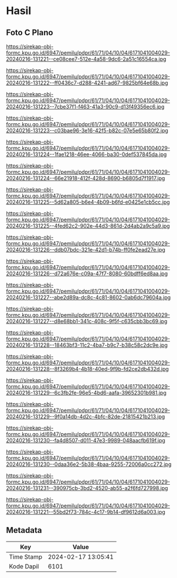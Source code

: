 # Hasil

## Foto C Plano

https://sirekap-obj-formc.kpu.go.id/6947/pemilu/pdpr/61/71/04/10/04/6171041004029-20240216-131221--ce08cee7-512e-4a58-9dc6-2a51c16554ca.jpg

https://sirekap-obj-formc.kpu.go.id/6947/pemilu/pdpr/61/71/04/10/04/6171041004029-20240216-131222--ff0436c7-d288-4241-ad67-9825bf64e68b.jpg

https://sirekap-obj-formc.kpu.go.id/6947/pemilu/pdpr/61/71/04/10/04/6171041004029-20240216-131223--7cbe37f1-f463-41a3-90c9-d13f49356ec6.jpg

https://sirekap-obj-formc.kpu.go.id/6947/pemilu/pdpr/61/71/04/10/04/6171041004029-20240216-131223--c03bae96-3e16-42f5-b82c-07e5e65b80f2.jpg

https://sirekap-obj-formc.kpu.go.id/6947/pemilu/pdpr/61/71/04/10/04/6171041004029-20240216-131224--1fae1218-46ee-4066-ba30-0def537845da.jpg

https://sirekap-obj-formc.kpu.go.id/6947/pemilu/pdpr/61/71/04/10/04/6171041004029-20240216-131224--66e21918-412f-428d-8690-b6805d7f1917.jpg

https://sirekap-obj-formc.kpu.go.id/6947/pemilu/pdpr/61/71/04/10/04/6171041004029-20240216-131225--5d62a805-b6e4-4b09-b6fd-e0425e1cb5cc.jpg

https://sirekap-obj-formc.kpu.go.id/6947/pemilu/pdpr/61/71/04/10/04/6171041004029-20240216-131225--4fed62c2-902e-44d3-861d-2d4ab2a9c5a9.jpg

https://sirekap-obj-formc.kpu.go.id/6947/pemilu/pdpr/61/71/04/10/04/6171041004029-20240216-131226--ddb07bdc-321e-42d1-b74b-ff0fe2ead27e.jpg

https://sirekap-obj-formc.kpu.go.id/6947/pemilu/pdpr/61/71/04/10/04/6171041004029-20240216-131226--d72a676e-c09a-47f7-8080-60bdff6ed8aa.jpg

https://sirekap-obj-formc.kpu.go.id/6947/pemilu/pdpr/61/71/04/10/04/6171041004029-20240216-131227--abe2d89a-dc8c-4c81-8602-0ab6dc79604a.jpg

https://sirekap-obj-formc.kpu.go.id/6947/pemilu/pdpr/61/71/04/10/04/6171041004029-20240216-131227--d8e68bb1-341c-408c-9f5f-c635cbb3bc69.jpg

https://sirekap-obj-formc.kpu.go.id/6947/pemilu/pdpr/61/71/04/10/04/6171041004029-20240216-131228--18463bf3-11c2-4ba7-b9c7-b38c58c2dc9e.jpg

https://sirekap-obj-formc.kpu.go.id/6947/pemilu/pdpr/61/71/04/10/04/6171041004029-20240216-131228--8f3269b4-4b18-40ed-9f9b-fd2ce2db432d.jpg

https://sirekap-obj-formc.kpu.go.id/6947/pemilu/pdpr/61/71/04/10/04/6171041004029-20240216-131229--6c3fb2fe-96e5-4bd6-aafa-39652301b981.jpg

https://sirekap-obj-formc.kpu.go.id/6947/pemilu/pdpr/61/71/04/10/04/6171041004029-20240216-131229--9f0a14db-4d2c-4bfc-82de-21815421b213.jpg

https://sirekap-obj-formc.kpu.go.id/6947/pemilu/pdpr/61/71/04/10/04/6171041004029-20240216-131230--fa4d8507-d011-47e3-9989-048aacfb619f.jpg

https://sirekap-obj-formc.kpu.go.id/6947/pemilu/pdpr/61/71/04/10/04/6171041004029-20240216-131230--0daa36e2-5b38-4baa-9255-72006a0cc272.jpg

https://sirekap-obj-formc.kpu.go.id/6947/pemilu/pdpr/61/71/04/10/04/6171041004029-20240216-131231--390975cb-3bd2-4520-ab55-a2f6fd727998.jpg

https://sirekap-obj-formc.kpu.go.id/6947/pemilu/pdpr/61/71/04/10/04/6171041004029-20240216-131221--55bd2f73-784c-4c17-9b14-df9612d6a003.jpg


## Metadata

| Key        | Value               |
| ---------- | ------------------- |
| Time Stamp | 2024-02-17 13:05:41 |
| Kode Dapil | 6101                |



